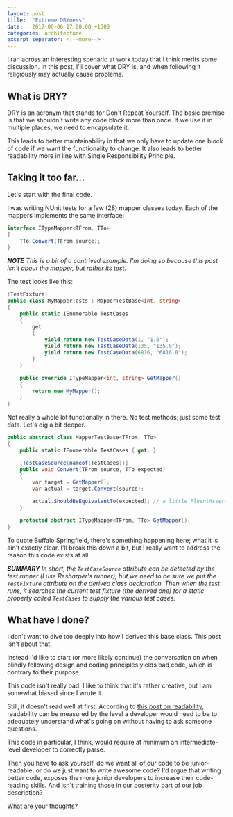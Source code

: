 ```yaml
---
layout: post
title:  "Extreme DRYness"
date:   2017-06-06 17:00:00 +1300
categories: architecture
excerpt_separator: <!--more-->
---
```

I ran across an interesting scenario at work today that I think merits some discussion.  In this post, I'll cover what DRY is, and when following it religiously may actually cause problems.

<!--more-->

## What is DRY?

DRY is an acronym that stands for Don't Repeat Yourself.  The basic premise is that we shouldn't write any code block more than once.  If we use it in multiple places, we need to encapsulate it.

This leads to better maintainability in that we only have to update one block of code if we want the functionality to change.  It also leads to better readability more in line with Single Responsibility Principle.

## Taking it too far...

Let's start with the final code.

I was writing NUnit tests for a few (28) mapper classes today.  Each of the mappers implements the same interface:

```c#
interface ITypeMapper<TFrom, TTo>
{
	TTo Convert(TFrom source);
}
```

***NOTE** This is a bit of a contrived example.  I'm doing so because this post isn't about the mapper, but rather its test.*

The test looks like this:

```c#
[TestFixture]
public class MyMapperTests : MapperTestBase<int, string>
{
	public static IEnumerable TestCases
	{
		get
		{
			yield return new TestCaseData(1, "1.0");
			yield return new TestCaseData(135, "135.0");
			yield return new TestCaseData(6816, "6816.0");
		}
	}

	public override ITypeMapper<int, string> GetMapper()
	{
		return new MyMapper();
	}
}
```

Not really a whole lot functionally in there.  No test methods; just some test data.  Let's dig a bit deeper.

```c#
public abstract class MapperTestBase<TFrom, TTo>
{
	public static IEnumerable TestCases { get; }

	[TestCaseSource(nameof(TestCases))]
	public void Convert(TFrom source, TTo expected)
	{
		var target = GetMapper();
		var actual = target.Convert(source);

		actual.ShouldBeEquivalentTo(expected); // a little FluentAssertions magic
	}

	protected abstract ITypeMapper<TFrom, TTo> GetMapper();
}
```

To quote Buffalo Springfield, there's something happening here; what it is ain't exactly clear.  I'll break this down a bit, but I really want to address the reason this code exists at all.

***SUMMARY** In short, the `TestCaseSource` attribute can be detected by the test runner (I use Resharper's runner), but we need to be sure we put the `TestFixture` attribute on the derived class declaration.  Then when the test runs, it searches the current test fixture (the derived one) for a static property called `TestCases` to supply the various test cases.*

## What have I done?

I don't want to dive too deeply into how I derived this base class.  This post isn't about that.

Instead I'd like to start (or more likely continue) the conversation on when blindly following design and coding principles yields bad code, which is contrary to their purpose.

This code isn't really bad.  I like to think that it's rather creative, but I am somewhat biased since I wrote it.

Still, it doesn't read well at first.  According to [this post on readability](https://simpleprogrammer.com/2013/04/14/what-makes-code-readable-not-what-you-think/), readability can be measured by the level a developer would need to be to adequately understand what's going on without having to ask someone questions.

This code in particular, I think, would require at minimum an intermediate-level developer to correctly parse.

Then you have to ask yourself, do we want all of our code to be junior-readable, or do we just want to write awesome code?  I'd argue that writing better code, exposes the more junior developers to increase their code-reading skills.  And isn't training those in our posterity part of our job description?

What are your thoughts?